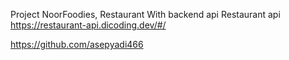 Project NoorFoodies, Restaurant With backend api Restaurant api https://restaurant-api.dicoding.dev/#/
 
https://github.com/asepyadi466
```
